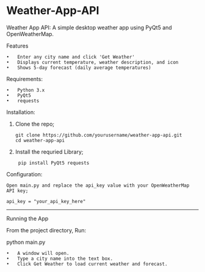 # Weather-App-API

Weather App API:
A simple desktop weather app using PyQt5 and OpenWeatherMap.

Features

	•	Enter any city name and click 'Get Weather'
	•	Displays current temperature, weather description, and icon
	•	Shows 5‑day forecast (daily average temperatures)

Requirements:

	•	Python 3.x
	•	PyQt5
	•	requests

Installation:

1.	Clone the repo;

  		git clone https://github.com/yourusername/weather-app-api.git
  		cd weather-app-api


2. Install the requried Library;

  		pip install PyQt5 requests



Configuration:

	Open main.py and replace the api_key value with your OpenWeatherMap API key;
  
  	api_key = "your_api_key_here"

-----

Running the App

From the project directory, Run:

python main.py

	•	A window will open.
	•	Type a city name into the text box.
	•	Click Get Weather to load current weather and forecast.
